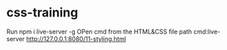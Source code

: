 # css-training

Run npm i live-server -g
OPen cmd from the HTML&CSS file path
cmd:live-server
http://127.0.0.1:8080/11-styling.html
